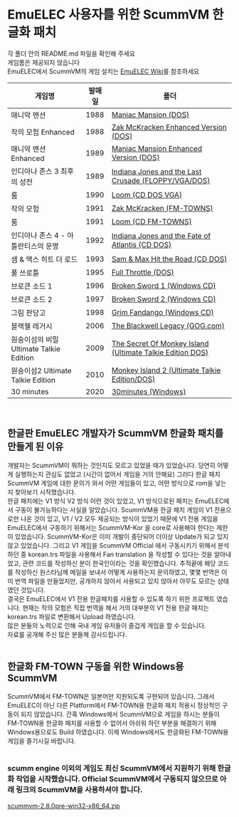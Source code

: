 # EmuELEC 사용자를 위한 ScummVM 한글화 패치

각 폴더 안의 README.md 파일을 확인해 주세요</br>
게임롬은 제공되지 않습니다</br>
EmuELEC에서 ScummVM의 게임 설치는 [EmuELEC Wiki](https://github.com/british-choi/EmuELEC/wiki/ScummVM-%EA%B2%8C%EC%9E%84-%EC%84%A4%EC%B9%98)를 참조하세요

|게임명|발매일|폴더|
|--|--|--|
|매니악 맨션|1988|[Maniac Mansion (DOS)](https://github.com/british-choi/ScummVM-Kor-Trs/tree/master/Maniac%20Mansion%20(DOS))|
|작의 모험 Enhanced|1988|[Zak McKracken Enhanced Version (DOS)](https://github.com/british-choi/ScummVM-Kor-Trs/tree/master/Zak%20McKracken%20Enhanced%20Version%20(DOS))|
|매니악 맨션 Enhanced|1989|[Maniac Mansion Enhanced Version (DOS)](https://github.com/british-choi/ScummVM-Kor-Trs/tree/master/Maniac%20Mansion%20Enhanced%20Version%20(DOS))|
|인디아나 존스 3 최후의 성전|1989|[Indiana Jones and the Last Crusade (FLOPPY/VGA/DOS)](https://github.com/british-choi/ScummVM-Kor-Trs/tree/master/Indiana%20Jones%20and%20the%20Last%20Crusade%20(Floppy%20DOS%20VGA))|
|룸|1990|[Loom (CD DOS VGA)](https://github.com/british-choi/ScummVM-Kor-Trs/tree/master/Loom%20(CD%20DOS%20VGA))|
|작의 모험|1991|[Zak McKracken (FM-TOWNS)](https://github.com/british-choi/ScummVM-Kor-Trs/tree/master/Zak%20McKracken%20(FM-Town))|
|룸|1991|[Loom (CD FM-TOWNS)](https://github.com/british-choi/ScummVM-Kor-Trs/tree/master/Loom%20(CD%20FM-TOWNS))|
|인디아나 존스 4 - 아틀란티스의 운명|1992|[Indiana Jones and the Fate of Atlantis (CD DOS)](Indiana%20Jones%20and%20the%20Fate%20of%20Atlantis%20(CD%20DOS))|
|샘 & 맥스 히트 더 로드|1993|[Sam & Max Hit the Road (CD DOS)](https://github.com/british-choi/ScummVM-Kor-Trs/tree/master/Sam%20%26%20Max%20Hit%20the%20Road%20(CD%20DOS))|
|풀 쓰로틀|1995|[Full Throttle (DOS)](https://github.com/british-choi/ScummVM-Kor-Trs/tree/master/Full%20Throttle%20(DOS))|
|브로큰 소드 1|1996|[Broken Sword 1 (Windows CD)](https://github.com/british-choi/ScummVM-Kor-Trs/tree/master/Broken%20Sword%201%20(Windows%20CD))|
|브로큰 소드 2|1997|[Broken Sword 2 (Windows CD)](https://github.com/british-choi/ScummVM-Kor-Trs/tree/master/Broken%20Sword%202%20(Windows%20CD))|
|그림 판당고|1998|[Grim Fandango (Windows CD)](https://github.com/british-choi/ScummVM-Kor-Trs/tree/master/Grim%20Fandango%20(Windows%20CD))|
|블랙웰 레거시|2006|[The Blackwell Legacy (GOG.com)](https://github.com/british-choi/ScummVM-Kor-Trs/tree/master/The%20Blackwell%20Legacy%20(GOG.com))|
|원숭이섬의 비밀 Ultimate Talkie Edition|2009|[The Secret Of Monkey Island (Ultimate Talkie Edition DOS)](https://github.com/british-choi/ScummVM-Kor-Trs/tree/master/The%20Secret%20Of%20Monkey%20Island%20(Ultimate%20Talkie%20Edition%20DOS))|
|원숭이섬2 Ultimate Talkie Edition|2010|[Monkey Island 2 (Ultimate Talkie Edition/DOS)](https://github.com/british-choi/ScummVM-Kor-Trs/tree/master/Monkey%20Island%202%20(Ultimate%20Talkie%20Edition%20DOS))|
|30 minutes|2020|[30minutes (Windows)](https://github.com/british-choi/ScummVM-Kor-Trs/tree/master/30minutes%20(Windows))|
<br>

## 한글판 EmuELEC 개발자가 ScummVM 한글화 패치를 만들게 된 이유

개발자는 ScummVM이 뭐하는 것인지도 모르고 있었을 때가 있었습니다. 당연히 어떻게 실행하는지 관심도 없었고 (시간이 없어서 게임을 거의 안해요) 그러다 한글 패치 ScummVM 게임에 대한 문의가 와서 어떤 게임들이 있고, 어떤 방식으로 rom을 넣는 지 찾아보기 시작했습니다.<br>
한글 패치에는 V1 방식 V2 방식 이런 것이 있었고, V1 방식으로된 패치는 EmuELEC에서 구동이 불가능하다는 사실을 알았습니다. ScummVM용 한글 패치 게임이 V1 전용으로만 나온 것이 있고, V1 / V2 모두 제공되는 방식이 있었기 때문에 V1 전용 게임을 EmuELEC에서 구동하기 위해서는 ScummVM-Kor 을 core로 사용해야 한다는 제한이 있었습니다. ScummVM-Kor은 이미 개발이 중단되어 더이상 Update가 되고 있지 않고 있었습니다. 그리고 V1 게임을 ScummVM Official 에서 구동시키기 위해서 분석하던 중 korean.trs 파일을 사용해서 Fan translation 을 작성할 수 있다는 것을 알아내었고, 관련 코드를 작성하신 분이 한국인이라는 것을 확인했습니다. 추적끝에 해당 코드를 작성하신 원스타님께 메일을 보내서 어떻게 사용하는지 문의하였고, 몇몇 번역은 이미 번역 파일을 만들었지만, 공개하지 않아서 사용되고 있지 않아서 아무도 모르는 상태였던 것입니다.<br>
결국은 EmuELEC에서 V1 전용 한글패치를 사용할 수 있도록 하기 위한 프로젝트 였습니다. 현재는 작의 모험은 직접 번역을 해서 거의 대부분의 V1 전용 한글 패치는 korean.trs 파일로 변환해서 Upload 하였습니다.<br>
많은 분들의 노력으로 인해 국내 게임 유저들이 즐겁게 게임을 할 수 있습니다.<br>
자료를 공개해 주신 많은 분들께 감사드립니다.<br>
<br>
## 한글화 FM-TOWN 구동을 위한 Windows용 ScummVM 
ScummVM에서 FM-TOWN은 일본어만 지원되도록 구현되어 있습니다. 그래서 EmuELEC이 아닌 다른 Platform에서 FM-TOWN용 한글화 패치 적용시 정상적인 구동이 되지 않았습니다. 간혹 Windows에서 ScummVM으로 게임을 하시는 분들이 FM-TOWN용 한글화 패치를 사용할 수 없어서 아쉬워 하던 부분을 해결하기 위해 Windows용으로도 Build 하였습니다. 이제 Windows에서도 한글화된 FM-TOWN용 게임을 즐기시길 바랍니다.<br>
<br>
### scumm engine 이외의 게임도 최신 ScummVM에서 지원하기 위해 한글화 작업을 시작했습니다. Official ScummVM에서 구동되지 않으므로 아래 링크의 ScummVM을 사용하셔야 합니다.
[scummvm-2.8.0pre-win32-x86_64.zip](https://github.com/british-choi/ScummVM-Kor-Trs/blob/master/scummvm-2.8.0pre-win32-x86_64.zip)
